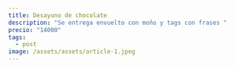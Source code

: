 ```yaml
---
title: Desayuno de chocolate
description: "Se entrega envuelto con moño y tags con frases "
precio: "14000"
tags:
  - post
image: /assets/assets/article-1.jpeg
---
```


